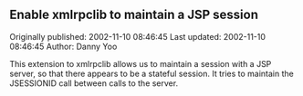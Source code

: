 ## Enable xmlrpclib to maintain a JSP session 
Originally published: 2002-11-10 08:46:45 
Last updated: 2002-11-10 08:46:45 
Author: Danny Yoo 
 
This extension to xmlrpclib allows us to maintain a session with a JSP server, so that there appears to be a stateful session.  It tries to maintain the JSESSIONID call between calls to the server.